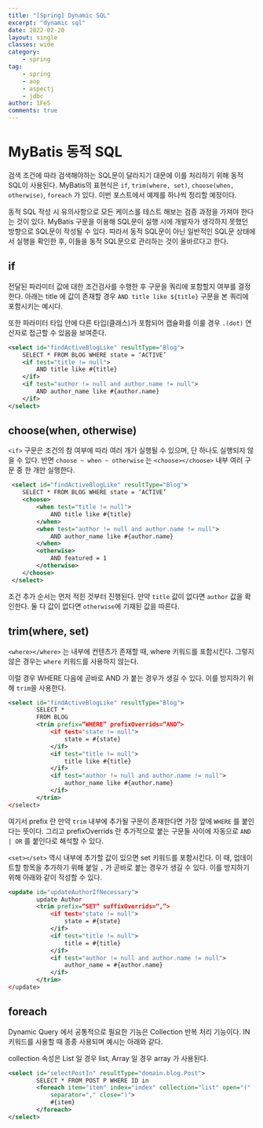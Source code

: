 ```yaml
---
title: "[Spring] Dynamic SQL"
excerpt: "dynamic sql"
date: 2022-02-20
layout: single
classes: wide
category:
    - spring
tag:
    - spring
    - aop
    - aspectj
    - jdbc
author: 1FeS
comments: true
---
```


# MyBatis 동적 SQL

검색 조건에 따라 검색해야하는 SQL문이 달라지기 대문에 이를 처리하기 위해 동적 SQL이 사용된다. MyBatis의 표현식은 `if`, `trim(where, set)`, `choose(when, otherwise)`, `foreach` 가 있다. 이번 포스트에서 예제를 하나씩 정리할 예정이다.

동적 SQL 작성 시 유의사항으로 모든 케이스를 테스트 해보는 검증 과정을 가져야 한다는 것이 있다. MyBatis 구문을 이용해 SQL문이 실행 시에 개발자가 생각하지 못했던 방향으로 SQL문이 작성될 수 있다. 따라서 동적 SQL문이 아닌 일반적인 SQL문 상태에서 실행을 확인한 후, 이들을 동적 SQL문으로 관리하는 것이 올바르다고 한다.

## if

전달된 파라미터 값에 대한 조건검사를 수행한 후 구문을 쿼리에 포함할지 여부를 결정한다. 아래는 title 에 값이 존재할 경우 `AND title like ${title}` 구문을 본 쿼리에 포함시키는 예시다.

또한 파라미터 타입 안에 다른 타입(클래스)가 포함되어 캡슐화를 이룰 경우 `.(dot)` 연산자로 접근할 수 있음을 보여준다.

```xml
<select id="findActiveBlogLike" resultType="Blog"> 
    SELECT * FROM BLOG WHERE state = ‘ACTIVE’ 
    <if test="title != null"> 
        AND title like #{title} 
    </if> 
    <if test="author != null and author.name != null"> 
        AND author_name like #{author.name} 
    </if> 
</select>
```

## choose(when, otherwise)

`<if>` 구문은 조건의 참 여부에 따라 여러 개가 실행될 수 있으며, 단 하나도 실행되지 않을 수 있다. 반면 `choose ~ when ~ otherwise` 는 `<choose></choose>` 내부 여러 구문 중 한 개만 실행한다.

```xml
 <select id="findActiveBlogLike" resultType="Blog"> 
    SELECT * FROM BLOG WHERE state = ‘ACTIVE’ 
    <choose> 
        <when test="title != null"> 
            AND title like #{title} 
        </when> 
        <when test="author != null and author.name != null"> 
            AND author_name like #{author.name} 
        </when> 
        <otherwise> 
            AND featured = 1 
        </otherwise> 
    </choose> 
 </select>
```

조건 추가 순서는 먼저 적힌 것부터 진행된다. 만약 `title` 값이 없다면 `author` 값을 확인한다. 둘 다 값이 없다면 `otherwise`에 기재된 값을 따른다.

## trim(where, set)

`<where></where>` 는 내부에 컨텐츠가 존재할 때, where 키워드를 포함시킨다. 그렇지 않은 경우는 `where` 키워드를 사용하지 않는다.

이럴 경우 WHERE 다음에 곧바로 AND 가 붙는 경우가 생길 수 있다. 이를 방지하기 위해 `trim`을 사용한다. 

```xml
<select id="findActiveBlogLike" resultType="Blog">
		SELECT *
		FROM BLOG
		<trim prefix=“WHERE” prefixOverrids=“AND”>
			<if test="state != null">
				state = #{state}
			</if>
			<if test="title != null">
				title like #{title}
			</if>
			<if test="author != null and author.name != null">
				author_name like #{author.name}
			</if>
		</trim>
</select>
```

여기서 prefix 란 만약 `trim` 내부에 추가될 구문이 존재한다면 가장 앞에 `WHERE` 를 붙인다는 뜻이다. 그리고 prefixOverrids 란 추가적으로 붙는 구문들 사이에 자동으로 `AND | OR` 를 붙인다로 해석할 수 있다.

`<set></set>` 역시 내부에 추가할 값이 있으면 set 키워드를 포함시킨다. 이 때, 업데이트할 항목을 추가하기 위해 붙일 `,` 가 곧바로 붙는 경우가 생길 수 있다. 이를 방지하기 위해 아래와 같이 작성할 수 있다.

```xml
<update id="updateAuthorIfNecessary">
		update Author
		<trim prefix=“SET” suffixOverrids=“,”>
			<if test="state != null">
				state = #{state}
			</if>
			<if test="title != null">
				title = #{title}
			</if>
			<if test="author != null and author.name != null">
				author_name = #{author.name}
			</if>
		</trim>
</update>
```

## foreach

Dynamic Query 에서 공통적으로 필요한 기능은 Collection 반복 처리 기능이다. IN 키워드를 사용할 때 종종 사용되며 예시는 아래와 같다.

collection 속성은 List 일 경우 list, Array 일 경우 array 가 사용된다.

```xml
<select id="selectPostIn" resultType="domain.blog.Post">
		SELECT * FROM POST P WHERE ID in
		<foreach item="item" index="index" collection="list" open="("
			separator="," close=")">
			#{item}
		</foreach>
</select>
```